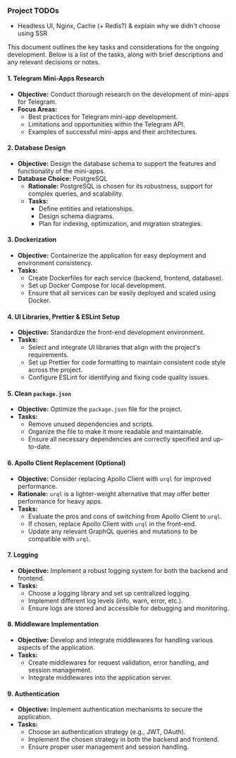 ### Project TODOs

- Headless UI, Nginx, Cache (+ Redis?) & explain why we didn't choose using SSR

This document outlines the key tasks and considerations for the ongoing development. Below is a list of the tasks, along with brief descriptions and any relevant decisions or notes.

#### 1. Telegram Mini-Apps Research

- **Objective:** Conduct thorough research on the development of mini-apps for Telegram.
- **Focus Areas:**
  - Best practices for Telegram mini-app development.
  - Limitations and opportunities within the Telegram API.
  - Examples of successful mini-apps and their architectures.

#### 2. Database Design

- **Objective:** Design the database schema to support the features and functionality of the mini-apps.
- **Database Choice:** PostgreSQL
  - **Rationale:** PostgreSQL is chosen for its robustness, support for complex queries, and scalability.
  - **Tasks:**
    - Define entities and relationships.
    - Design schema diagrams.
    - Plan for indexing, optimization, and migration strategies.

#### 3. Dockerization

- **Objective:** Containerize the application for easy deployment and environment consistency.
- **Tasks:**
  - Create Dockerfiles for each service (backend, frontend, database).
  - Set up Docker Compose for local development.
  - Ensure that all services can be easily deployed and scaled using Docker.

#### 4. UI Libraries, Prettier & ESLint Setup

- **Objective:** Standardize the front-end development environment.
- **Tasks:**
  - Select and integrate UI libraries that align with the project's requirements.
  - Set up Prettier for code formatting to maintain consistent code style across the project.
  - Configure ESLint for identifying and fixing code quality issues.

#### 5. Clean `package.json`

- **Objective:** Optimize the `package.json` file for the project.
- **Tasks:**
  - Remove unused dependencies and scripts.
  - Organize the file to make it more readable and maintainable.
  - Ensure all necessary dependencies are correctly specified and up-to-date.

#### 6. Apollo Client Replacement (Optional)

- **Objective:** Consider replacing Apollo Client with `urql` for improved performance.
- **Rationale:** `urql` is a lighter-weight alternative that may offer better performance for heavy apps.
- **Tasks:**
  - Evaluate the pros and cons of switching from Apollo Client to `urql`.
  - If chosen, replace Apollo Client with `urql` in the front-end.
  - Update any relevant GraphQL queries and mutations to be compatible with `urql`.

#### 7. Logging

- **Objective:** Implement a robust logging system for both the backend and frontend.
- **Tasks:**
  - Choose a logging library and set up centralized logging.
  - Implement different log levels (info, warn, error, etc.).
  - Ensure logs are stored and accessible for debugging and monitoring.

#### 8. Middleware Implementation

- **Objective:** Develop and integrate middlewares for handling various aspects of the application.
- **Tasks:**
  - Create middlewares for request validation, error handling, and session management.
  - Integrate middlewares into the application server.

#### 9. Authentication

- **Objective:** Implement authentication mechanisms to secure the application.
- **Tasks:**
  - Choose an authentication strategy (e.g., JWT, OAuth).
  - Implement the chosen strategy in both the backend and frontend.
  - Ensure proper user management and session handling.
